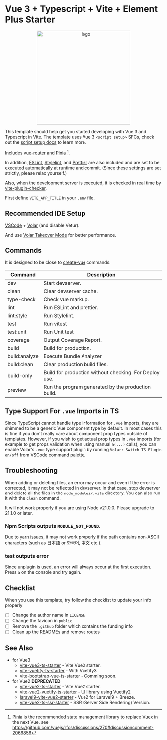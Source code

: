 # Vue 3 + Typescript + Vite + Element Plus Starter

<p align="center">
  <img src="https://user-images.githubusercontent.com/480173/234813158-d131b02f-1aca-4c78-be11-6c5dfca4d41c.png" alt="logo" width="300" height="300" />
</p>

This template should help get you started developing with Vue 3 and Typescript in Vite.
The template uses Vue 3 `<script setup>` SFCs, check out the [script setup docs](https://v3.vuejs.org/api/sfc-script-setup.html#sfc-script-setup) to learn more.

Includes [vue-router](https://router.vuejs.org/) and [Pinia](https://pinia.vuejs.org/) [^1].

In addition, [ESLint](https://eslint.org/), [Stylelint](https://stylelint.io/), and [Prettier](https://prettier.io/) are also included and are set to be executed automatically at runtime and commit. (Since these settings are set strictly, please relax yourself.)

Also, when the development server is executed, it is checked in real time by [vite-plugin-checker](https://github.com/fi3ework/vite-plugin-checker).

First define `VITE_APP_TITLE` in your `.env` file.

## Recommended IDE Setup

[VSCode](https://code.visualstudio.com/) + [Volar](https://marketplace.visualstudio.com/items?itemName=vue.volar) (and disable Vetur).

And use [Volar Takeover Mode](https://vuejs.org/guide/typescript/overview.html#volar-takeover-mode) for better performance.

## Commands

It is designed to be close to [create-vue](https://github.com/vuejs/create-vue-templates/tree/main/typescript-router-pinia-vitest) commands.

| Command       | Description                                            |
| ------------- | ------------------------------------------------------ |
| dev           | Start devserver.                                       |
| clean         | Clear devserver cache.                                 |
| type-check    | Check vue markup.                                      |
| lint          | Run ESLint and prettier.                               |
| lint:style    | Run Stylelint.                                         |
| test          | Run vitest                                             |
| test:unit     | Run Unit test                                          |
| coverage      | Output Coverage Report.                                |
| build         | Build for production.                                  |
| build:analyze | Execute Bundle Analyzer                                |
| build:clean   | Clear production build files.                          |
| build-only    | Build for production without checking. For Deploy use. |
| preview       | Run the program generated by the production build.     |

## Type Support For `.vue` Imports in TS

Since TypeScript cannot handle type information for `.vue` imports, they are shimmed to be a generic Vue component type by default. In most cases this is fine if you don't really care about component prop types outside of templates. However, if you wish to get actual prop types in `.vue` imports (for example to get props validation when using manual `h(...)` calls), you can enable Volar's `.vue` type support plugin by running `Volar: Switch TS Plugin on/off` from VSCode command palette.

[^1]: [Pinia](https://pinia.vuejs.org/) is the recommended state management library to replace [Vuex](https://vuex.vuejs.org/) in the next Vue. see <https://github.com/vuejs/rfcs/discussions/270#discussioncomment-2066856>

## Troubleshooting

When adding or deleting files, an error may occur and even if the error is corrected, it may not be reflected in devserver. In that case, stop devserver and delete all the files in the `node_modules/.vite` directory. You can also run it with the `clean` command.

It will not work properly if you are using Node v21.0.0. Please upgrade to 21.1.0 or later.

### Npm Scripts outputs `MODULE_NOT_FOUND`.

Due to [yarn issues](https://github.com/yarnpkg/berry/issues/4448), it may not work properly if the path contains non-ASCII characters (such as 日本語 or 한국어, 中文 etc.).

### test outputs error

Since unplugin is used, an error will always occur at the first execution. Press `a` on the console and try again.

## Checklist

When you use this template, try follow the checklist to update your info properly

- [ ] Change the author name in `LICENSE`
- [ ] Change the favicon in `public`
- [ ] Remove the `.github` folder which contains the funding info
- [ ] Clean up the READMEs and remove routes

## See Also

- for Vue3
  - [vite-vue3-ts-starter](https://github.com/logue/vite-vue3-ts-starter) - Vite Vue3 starter.
  - [vite-vuetify-ts-starter](https://github.com/logue/vite-vuetify-ts-starter) - With Vuetify3
  - vite-bootstrap-vue-ts-starter - Comming soon.
- for Vue2 **DEPRECATED**
  - [vite-vue2-ts-starter](https://github.com/logue/vite-vue2-ts-starter) - Vite Vue2 starter.
  - [vite-vue2-vuetify-ts-starter](https://github.com/logue/vite-vue2-vuetify-ts-starter) - UI library using Vuetify2
  - [laravel9-vite-vue2-starter](https://github.com/logue/laravel9-vite-vue2-starter) - Vue2 for Laravel9 + Breeze.
  - [vite-vue2-ts-ssr-starter](https://github.com/logue/vite-vue2-ts-ssr-starter) - SSR (Server Side Rendering) Version.
